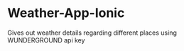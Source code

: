 # Weather-App-Ionic
Gives out weather details regarding different places using WUNDERGROUND api key
